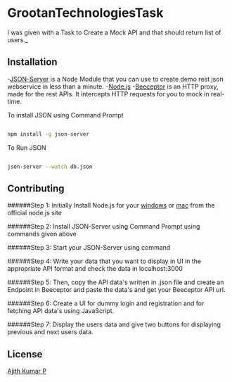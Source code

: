 # GrootanTechnologiesTask

I was given with a Task to Create a Mock API and that should return list of users._

## Installation

-[JSON-Server](https://github.com/typicode/json-server) is a Node Module that you can use to create demo rest json webservice in less than a minute.
-[Node.js](https://nodejs.org/)
-[Beeceptor](https://beeceptor.com/) is an HTTP proxy, made for the rest APIs. It intercepts HTTP requests for you to mock in real-time.


To install JSON using Command Prompt
```bash

npm install -g json-server 

``` 
To Run JSON 
```bash

json-server --watch db.json

```  

## Contributing

######Step 1:
Initially Install Node.js for your [windows](https://nodejs.org/dist/v14.17.0/node-v14.17.0-x64.msi) or [mac](https://nodejs.org/dist/v14.17.0/node-v14.17.0.pkg) from the official node.js site 

######Step 2:
Install JSON-Server using Command Prompt using commands given above

######Step 3:
Start your JSON-Server using command

######Step 4:
Write your data that you want to display in UI in the appropriate API format and check the data in localhost:3000

######Step 5:
Then, copy the API data's written in .json file and create an Endpoint in Beeceptor and paste the data's and get your Beeceptor API url.

######Step 6:
Create a UI for dummy login and registration and for fetching API data's using JavaScript.

######Step 7:
Display the users data and give two buttons for displaying previous and next users data.

## License
[Ajith Kumar P](https://github.com/Ajithkumar7925)
